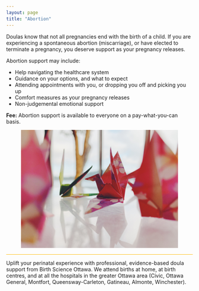 ```yaml
---
layout: page
title: "Abortion"
---
```

<p> </p>
<p>Doulas know that not all pregnancies end with the birth of a child. If you are experiencing a spontaneous abortion (miscarriage), or have elected to terminate a pregnancy, you deserve support as your pregnancy releases.</p>

<p>Abortion support may include:</p>

<ul>
  <li>Help navigating the healthcare system</li>
  <li>Guidance on your options, and what to expect</li>
  <li>Attending appointments with you, or dropping you off and picking you up</li>
  <li>Comfort measures as your pregnancy releases</li>
  <li>Non-judgemental emotional support</li>
</ul>

<p><b>Fee:</b> Abortion support is available to everyone on a pay-what-you-can basis.</p>

<figure>
  <img src="assets/images/unsplash-abortion.jpg" />
</figure>

<hr style="height:1px;border-width:0;color:#ffb901;background-color:#ffb901">

<footer>
<p>Uplift your perinatal experience with professional, evidence-based doula support from Birth Science Ottawa. We attend births at home, at birth centres, and at all the hospitals in the greater Ottawa area (Civic, Ottawa General, Montfort, Queensway-Carleton, Gatineau, Almonte, Winchester).</p>
</footer>

